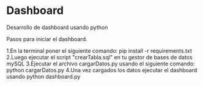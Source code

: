 # Dashboard
Desarrollo de dashboard usando python 


Pasos para iniciar el dashboard.

1.En la terminal poner el siguiente comando: pip install -r requirements.txt
2.Luego ejecutar el script "crearTabla.sql" en tu gestor de bases de datos mySQL
3.Ejecutar el archivo cargarDatos.py usando el siguiente comando: python cargarDatos.py
4.Una vez cargados los datos ejecutar el dashboard usando python dashboard.py

